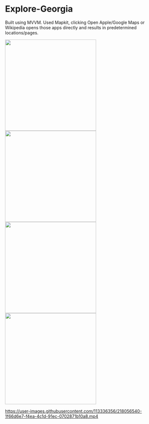 # Explore-Georgia

Built using MVVM. Used Mapkit, clicking Open Apple/Google Maps or Wikipedia opens those apps directly and results in predetermined locations/pages. 




<img src="https://user-images.githubusercontent.com/113336356/218052189-fcc767d9-78de-487f-bcdf-67685d117684.png" width="300">
<img src="https://user-images.githubusercontent.com/113336356/218052287-bf58a108-f4e7-4338-b453-8a5589848e02.png" width="300">
<img src="https://user-images.githubusercontent.com/113336356/218052328-e46d1b43-dd98-4b5d-b6ea-3b36b1d19a63.png" width="300">
<img src="https://user-images.githubusercontent.com/113336356/218052498-2e2f2356-bb72-4b85-9044-0c594afaefc1.png" width="300">


https://user-images.githubusercontent.com/113336356/218056540-1f66d6e7-f4ea-4c1d-91ec-0702871b10a8.mp4


